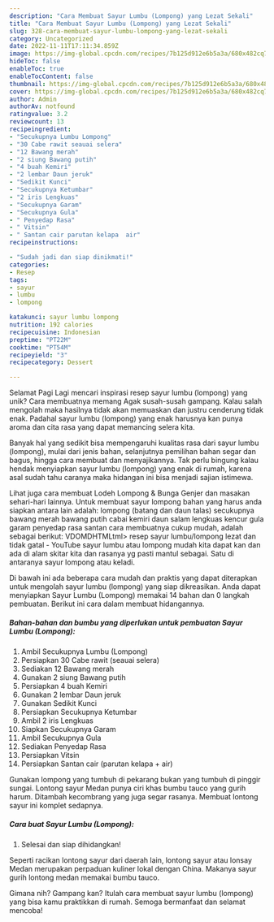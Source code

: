 ```yaml
---
description: "Cara Membuat Sayur Lumbu (Lompong) yang Lezat Sekali"
title: "Cara Membuat Sayur Lumbu (Lompong) yang Lezat Sekali"
slug: 328-cara-membuat-sayur-lumbu-lompong-yang-lezat-sekali
category: Uncategorized
date: 2022-11-11T17:11:34.859Z
image: https://img-global.cpcdn.com/recipes/7b125d912e6b5a3a/680x482cq70/sayur-lumbu-lompong-foto-resep-utama.jpg
hideToc: false
enableToc: true
enableTocContent: false
thumbnail: https://img-global.cpcdn.com/recipes/7b125d912e6b5a3a/680x482cq70/sayur-lumbu-lompong-foto-resep-utama.jpg
cover: https://img-global.cpcdn.com/recipes/7b125d912e6b5a3a/680x482cq70/sayur-lumbu-lompong-foto-resep-utama.jpg
author: Admin
authorAv: notfound
ratingvalue: 3.2
reviewcount: 13
recipeingredient:
- "Secukupnya Lumbu Lompong"
- "30 Cabe rawit seauai selera"
- "12 Bawang merah"
- "2 siung Bawang putih"
- "4 buah Kemiri"
- "2 lembar Daun jeruk"
- "Sedikit Kunci"
- "Secukupnya Ketumbar"
- "2 iris Lengkuas"
- "Secukupnya Garam"
- "Secukupnya Gula"
- " Penyedap Rasa"
- " Vitsin"
- " Santan cair parutan kelapa  air"
recipeinstructions:

- "Sudah jadi dan siap dinikmati!"
categories:
- Resep
tags:
- sayur
- lumbu
- lompong

katakunci: sayur lumbu lompong 
nutrition: 192 calories
recipecuisine: Indonesian
preptime: "PT22M"
cooktime: "PT54M"
recipeyield: "3"
recipecategory: Dessert

---
```



Selamat Pagi Lagi mencari inspirasi resep sayur lumbu (lompong) yang unik? Cara membuatnya memang Agak susah-susah gampang. Kalau salah mengolah maka hasilnya tidak akan memuaskan dan justru cenderung tidak enak. Padahal sayur lumbu (lompong) yang enak harusnya kan punya aroma dan cita rasa yang dapat memancing selera kita.


Banyak hal yang sedikit bisa mempengaruhi kualitas rasa dari sayur lumbu (lompong), mulai dari jenis bahan, selanjutnya pemilihan bahan segar dan bagus, hingga cara membuat dan menyajikannya. Tak perlu bingung kalau hendak menyiapkan sayur lumbu (lompong) yang enak di rumah, karena asal sudah tahu caranya maka hidangan ini bisa menjadi sajian istimewa.

Lihat juga cara membuat Lodeh Lompong &amp; Bunga Genjer dan masakan sehari-hari lainnya. Untuk membuat sayur lompong bahan yang harus anda siapkan antara lain adalah: lompong (batang dan daun talas) secukupnya bawang merah bawang putih cabai kemiri daun salam lengkuas kencur gula garam penyedap rasa santan cara membuatnya cukup mudah, adalah sebagai berikut: VDOMDHTMLtml&gt; resep sayur lumbu/lompong lezat dan tidak gatal - YouTube sayur lumbu atau lompong mudah kita dapat kan dan ada di alam skitar kita dan rasanya yg pasti mantul sebagai. Satu di antaranya sayur lompong atau keladi.


Di bawah ini ada beberapa cara mudah dan praktis yang dapat diterapkan untuk mengolah sayur lumbu (lompong) yang siap dikreasikan. Anda dapat menyiapkan Sayur Lumbu (Lompong) memakai 14 bahan dan 0 langkah pembuatan. Berikut ini cara dalam membuat hidangannya.

<!--inarticleads1-->

##### Bahan-bahan dan bumbu yang diperlukan untuk pembuatan Sayur Lumbu (Lompong):

1. Ambil Secukupnya Lumbu (Lompong)
1. Persiapkan 30 Cabe rawit (seauai selera)
1. Sediakan 12 Bawang merah
1. Gunakan 2 siung Bawang putih
1. Persiapkan 4 buah Kemiri
1. Gunakan 2 lembar Daun jeruk
1. Gunakan Sedikit Kunci
1. Persiapkan Secukupnya Ketumbar
1. Ambil 2 iris Lengkuas
1. Siapkan Secukupnya Garam
1. Ambil Secukupnya Gula
1. Sediakan  Penyedap Rasa
1. Persiapkan  Vitsin
1. Persiapkan  Santan cair (parutan kelapa + air)


Gunakan lompong yang tumbuh di pekarang bukan yang tumbuh di pinggir sungai. Lontong sayur Medan punya ciri khas bumbu tauco yang gurih harum. Ditambah kecombrang yang juga segar rasanya. Membuat lontong sayur ini komplet sedapnya. 

<!--inarticleads2-->

##### Cara buat Sayur Lumbu (Lompong):


1. Selesai dan siap dihidangkan!

Seperti racikan lontong sayur dari daerah lain, lontong sayur atau lonsay Medan merupakan perpaduan kuliner lokal dengan China. Makanya sayur gurih lontong medan memakai bumbu tauco. 

Gimana nih? Gampang kan? Itulah cara membuat sayur lumbu (lompong) yang bisa kamu praktikkan di rumah. Semoga bermanfaat dan selamat mencoba!
